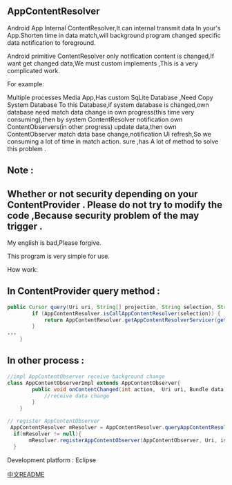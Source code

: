 AppContentResolver
----------
Android App Internal ContentResolver,It can internal transmit data In your's App.Shorten time in data match,will background program changed specific data notification to foreground.

Android primitive ContentResolver only notification content is changed,If want get changed data,We must custom implements ,This is a very complicated work.

For example:

Multiple processes Media App,Has custom SqLite Database ,Need Copy System Database To this Database,if system database is changed,own database need match data change in own progress(this time very consuming),then by system ContentResolver notification own ContentObservers(in other progress) update data,then own ContentObserver match data base change,notification UI refresh,So we consuming a lot of time in match action.
sure ,has A lot of method to solve this problem .

Note : 
-
Whether or not security depending on your ContentProvider . Please do not try to modify the code ,Because security problem of the 
may trigger .
-

My english is bad,Please forgive.

This program is very simple for use. 

How work:

In ContentProvider query method :
-
```Java
public Cursor query(Uri uri, String[] projection, String selection, String[] selectionArgs, String sortOrder) {
		if (AppContentResolver.isCallAppContentResolver(selection)) {
			return AppContentResolver.getAppContentResolverServicer(getContext()).getCursor();
		}
...
	}
```

In other process :
-
```Java
//impl AppContentObserver receive background change
class AppContentObserverImpl extends AppContentObserver{
		public void onContentChanged(int action,  Uri uri, Bundle data) {
			//receive data change
		}
	} 
```

```Java
// register AppContentObserver
 AppContentResolver mResolver = AppContentResolver.queryAppContentResolver(Context,Uri);
  if(mResolver != null){
	   mResolver.registerAppContentObserver(AppContentObserver, Uri, isSync);
  }
 ```
 
 
 

 Development platform : Eclipse
 
 [中文README](/README_China.md)
